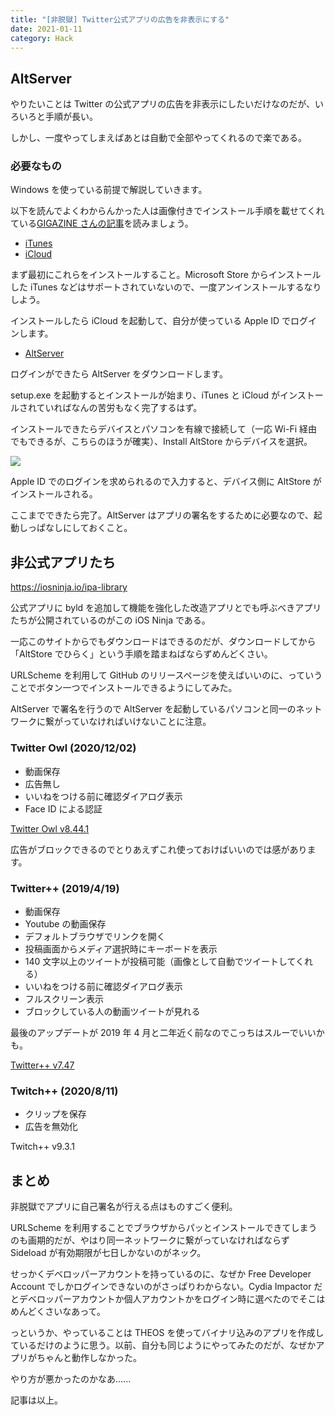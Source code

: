 ```yaml
---
title: "[非脱獄] Twitter公式アプリの広告を非表示にする"
date: 2021-01-11
category: Hack
---
```


## AltServer

やりたいことは Twitter の公式アプリの広告を非表示にしたいだけなのだが、いろいろと手順が長い。

しかし、一度やってしまえばあとは自動で全部やってくれるので楽である。

### 必要なもの

Windows を使っている前提で解説していきます。

以下を読んでよくわからんかった人は画像付きでインストール手順を載せてくれている[GIGAZINE さんの記事](https://gigazine.net/news/20201115-altstore/)を読みましょう。

- [iTunes](https://www.apple.com/itunes/)
- [iCloud](https://support.apple.com/en-us/HT204283)

まず最初にこれらをインストールすること。Microsoft Store からインストールした iTunes などはサポートされていないので、一度アンインストールするなりしよう。

インストールしたら iCloud を起動して、自分が使っている Apple ID でログインします。

- [AltServer](https://altstore.io/)

ログインができたら AltServer をダウンロードします。

setup.exe を起動するとインストールが始まり、iTunes と iCloud がインストールされていればなんの苦労もなく完了するはず。

インストールできたらデバイスとパソコンを有線で接続して（一応 Wi-Fi 経由でもできるが、こちらのほうが確実）、Install AltStore からデバイスを選択。

![](https://pbs.twimg.com/media/ErWBZCwUYAEXKMW?format=png&name=small)

Apple ID でのログインを求められるので入力すると、デバイス側に AltStore がインストールされる。

ここまでできたら完了。AltServer はアプリの署名をするために必要なので、起動しっぱなしにしておくこと。

## 非公式アプリたち

https://iosninja.io/ipa-library

公式アプリに byld を追加して機能を強化した改造アプリとでも呼ぶべきアプリたちが公開されているのがこの iOS Ninja である。

一応このサイトからでもダウンロードはできるのだが、ダウンロードしてから「AltStore でひらく」という手順を踏まねばならずめんどくさい。

URLScheme を利用して GitHub のリリースページを使えばいいのに、っていうことでボタン一つでインストールできるようにしてみた。

AltServer で署名を行うので AltServer を起動しているパソコンと同一のネットワークに繋がっていなければいけないことに注意。

### Twitter Owl (2020/12/02)

- 動画保存
- 広告無し
- いいねをつける前に確認ダイアログ表示
- Face ID による認証

[Twitter Owl v8.44.1](altstore://install?url=https://github.com/tkgstrator/Pleiades/releases/download/IPAs/Twitter.8.44.1.Owl.1.5.ipa)

広告がブロックできるのでとりあえずこれ使っておけばいいのでは感があります。

### Twitter++ (2019/4/19)

- 動画保存
- Youtube の動画保存
- デフォルトブラウザでリンクを開く
- 投稿画面からメディア選択時にキーボードを表示
- 140 文字以上のツイートが投稿可能（画像として自動でツイートしてくれる）
- いいねをつける前に確認ダイアログ表示
- フルスクリーン表示
- ブロックしている人の動画ツイートが見れる

最後のアップデートが 2019 年 4 月と二年近く前なのでこっちはスルーでいいかも。

[Twitter++ v7.47](altstore://install?url=https://github.com/tkgstrator/Pleiades/releases/download/IPAs/TwitterPlus_v7.47_T1.2r-82.ipa)

### Twitch++ (2020/8/11)

- クリップを保存
- 広告を無効化

Twitch++ v9.3.1

## まとめ

非脱獄でアプリに自己署名が行える点はものすごく便利。

URLScheme を利用することでブラウザからパッとインストールできてしまうのも画期的だが、やはり同一ネットワークに繋がっていなければならず Sideload が有効期限が七日しかないのがネック。

せっかくデベロッパーアカウントを持っているのに、なぜか Free Developer Account でしかログインできないのがさっぱりわからない。Cydia Impactor だとデベロッパーアカウントか個人アカウントかをログイン時に選べたのでそこはめんどくさいなあって。

っというか、やっていることは THEOS を使ってバイナリ込みのアプリを作成しているだけのように思う。以前、自分も同じようにやってみたのだが、なぜかアプリがちゃんと動作しなかった。

やり方が悪かったのかなあ......

記事は以上。
